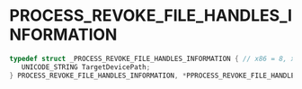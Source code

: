 # PROCESS_REVOKE_FILE_HANDLES_INFORMATION

```C
typedef struct _PROCESS_REVOKE_FILE_HANDLES_INFORMATION { // x86 = 8, x64 = 16
   UNICODE_STRING TargetDevicePath;                                           // 0x000 0x000
} PROCESS_REVOKE_FILE_HANDLES_INFORMATION, *PPROCESS_REVOKE_FILE_HANDLES_INFORMATION;
```
